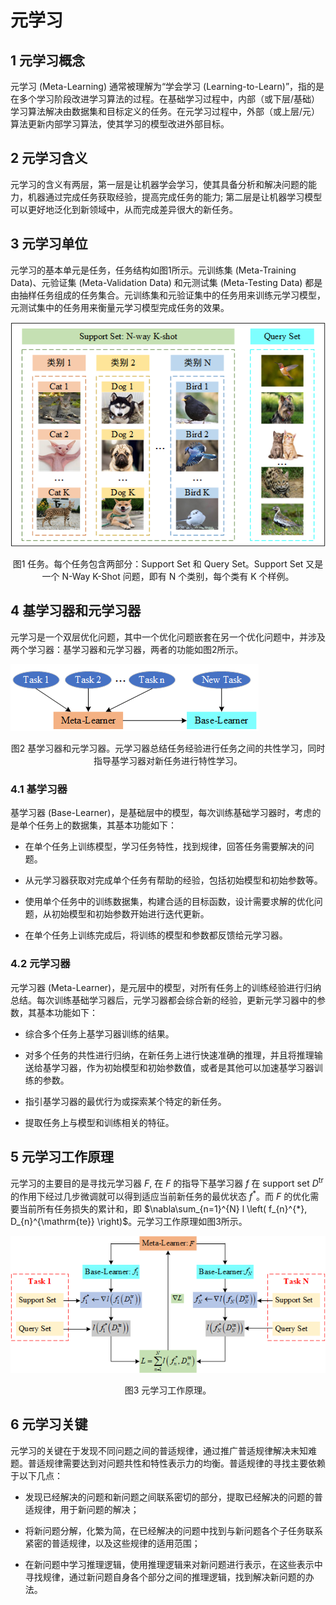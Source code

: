 # 元学习

## 1 元学习概念

元学习 (Meta-Learning) 通常被理解为“学会学习 (Learning-to-Learn)”，指的是在多个学习阶段改进学习算法的过程。在基础学习过程中，内部（或下层/基础）学习算法解决由数据集和目标定义的任务。在元学习过程中，外部（或上层/元）算法更新内部学习算法，使其学习的模型改进外部目标。

## 2 元学习含义

元学习的含义有两层，第一层是让机器学会学习，使其具备分析和解决问题的能力，机器通过完成任务获取经验，提高完成任务的能力; 第二层是让机器学习模型可以更好地泛化到新领域中，从而完成差异很大的新任务。

## 3 元学习单位

元学习的基本单元是任务，任务结构如图1所示。元训练集 (Meta-Training Data)、元验证集 (Meta-Validation Data) 和元测试集 (Meta-Testing Data) 都是由抽样任务组成的任务集合。元训练集和元验证集中的任务用来训练元学习模型，元测试集中的任务用来衡量元学习模型完成任务的效果。

![任务](../../images/meta_learning/Preliminaries/Task.png)
<center>
图1 任务。每个任务包含两部分：Support Set 和 Query Set。Support Set 又是一个 N-Way K-Shot 问题，即有 N 个类别，每个类有 K 个样例。 
</center>

## 4 基学习器和元学习器

元学习是一个双层优化问题，其中一个优化问题嵌套在另一个优化问题中，并涉及两个学习器：基学习器和元学习器，两者的功能如图2所示。

![基学习器和元学习器](../../images/meta_learning/Preliminaries/MetaBaseLearner.png)
<center>
图2 基学习器和元学习器。元学习器总结任务经验进行任务之间的共性学习，同时指导基学习器对新任务进行特性学习。 
</center>

### 4.1 基学习器

基学习器 (Base-Learner)，是基础层中的模型，每次训练基础学习器时，考虑的是单个任务上的数据集，其基本功能如下：

- 在单个任务上训练模型，学习任务特性，找到规律，回答任务需要解决的问题。

- 从元学习器获取对完成单个任务有帮助的经验，包括初始模型和初始参数等。

- 使用单个任务中的训练数据集，构建合适的目标函数，设计需要求解的优化问题，从初始模型和初始参数开始进行迭代更新。

- 在单个任务上训练完成后，将训练的模型和参数都反馈给元学习器。

### 4.2 元学习器

元学习器 (Meta-Learner)，是元层中的模型，对所有任务上的训练经验进行归纳总结。每次训练基础学习器后，元学习器都会综合新的经验，更新元学习器中的参数，其基本功能如下：

- 综合多个任务上基学习器训练的结果。

- 对多个任务的共性进行归纳，在新任务上进行快速准确的推理，并且将推理输送给基学习器，作为初始模型和初始参数值，或者是其他可以加速基学习器训练的参数。

- 指引基学习器的最优行为或探索某个特定的新任务。

- 提取任务上与模型和训练相关的特征。

## 5 元学习工作原理

元学习的主要目的是寻找元学习器 $F$, 在 $F$ 的指导下基学习器 $f$ 在 support set $D^{\mathrm{tr}}$ 的作用下经过几步微调就可以得到适应当前新任务的最优状态 $f^{*}$。而 $F$ 的优化需要当前所有任务损失的累计和，即 $\nabla\sum_{n=1}^{N} l \left( f_{n}^{*}, D_{n}^{\mathrm{te}} \right)$。元学习工作原理如图3所示。

![元学习工作原理](../../images/meta_learning/Preliminaries/MetaLearningWorkingPrinciple.png)
<center>
图3 元学习工作原理。 
</center>

## 6 元学习关键

元学习的关键在于发现不同问题之间的普适规律，通过推广普适规律解决末知难题。普适规律需要达到对问题共性和特性表示力的均衡。普适规律的寻找主要依赖于以下几点：

- 发现已经解决的问题和新问题之间联系密切的部分，提取已经解决的问题的普适规律，用于新问题的解决；

- 将新问题分解，化繁为简，在已经解决的问题中找到与新问题各个子任务联系紧密的普适规律，以及这些规律的适用范围；

- 在新问题中学习推理逻辑，使用推理逻辑来对新问题进行表示，在这些表示中寻找规律，通过新问题自身各个部分之间的推理逻辑，找到解决新问题的办法。
